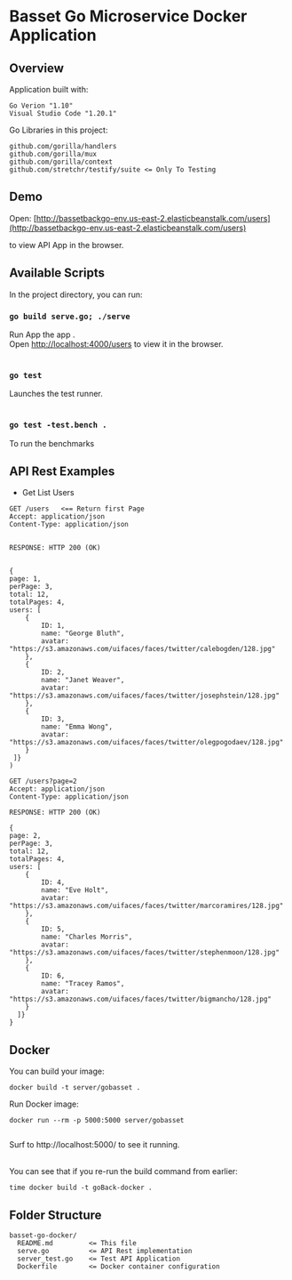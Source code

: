 # Basset Go Microservice Docker Application


## Overview

Application built with:

```
Go Verion "1.10"
Visual Studio Code "1.20.1"

```

Go Libraries in this project:

```
github.com/gorilla/handlers
github.com/gorilla/mux
github.com/gorilla/context
github.com/stretchr/testify/suite <= Only To Testing 

```

## Demo

Open: [http://bassetbackgo-env.us-east-2.elasticbeanstalk.com/users](http://bassetbackgo-env.us-east-2.elasticbeanstalk.com/users) 

to view API App in the browser.


## Available Scripts

In the project directory, you can run:

### `go build serve.go; ./serve`

Run App the app .<br>
Open [http://localhost:4000/users](http://localhost:4000/users) to view it in the browser.<br><br>



### `go test`

Launches the test runner.<br><br>



### `go test -test.bench .`

To run the benchmarks


## API Rest Examples

- Get List Users

```
GET /users   <== Return first Page
Accept: application/json
Content-Type: application/json


RESPONSE: HTTP 200 (OK)


{
page: 1,
perPage: 3,
total: 12,
totalPages: 4,
users: [
	{
		ID: 1,
		name: "George Bluth",
		avatar: "https://s3.amazonaws.com/uifaces/faces/twitter/calebogden/128.jpg"
	},
	{
		ID: 2,
		name: "Janet Weaver",
		avatar: "https://s3.amazonaws.com/uifaces/faces/twitter/josephstein/128.jpg"
	},
	{
		ID: 3,
		name: "Emma Wong",
		avatar: "https://s3.amazonaws.com/uifaces/faces/twitter/olegpogodaev/128.jpg"
	}
 ]}
)
```

```
GET /users?page=2
Accept: application/json
Content-Type: application/json

RESPONSE: HTTP 200 (OK)

{
page: 2,
perPage: 3,
total: 12,
totalPages: 4,
users: [
	{
		ID: 4,
		name: "Eve Holt",
		avatar: "https://s3.amazonaws.com/uifaces/faces/twitter/marcoramires/128.jpg"
	},
	{
		ID: 5,
		name: "Charles Morris",
		avatar: "https://s3.amazonaws.com/uifaces/faces/twitter/stephenmoon/128.jpg"
	},
	{
		ID: 6,
		name: "Tracey Ramos",
		avatar: "https://s3.amazonaws.com/uifaces/faces/twitter/bigmancho/128.jpg"
	}
  ]}
}

```


## Docker

You can build your image:

```
docker build -t server/gobasset .

```

 Run Docker image:
 
```
docker run --rm -p 5000:5000 server/gobasset


```
Surf to http://localhost:5000/ to see it running. <br/><br/>




You can see that if you re-run the build command from earlier:
 
```
time docker build -t goBack-docker .

```

## Folder Structure

```
basset-go-docker/
  README.md         <= This file
  serve.go          <= API Rest implementation
  server_test.go    <= Test API Application
  Dockerfile        <= Docker container configuration
 
```


